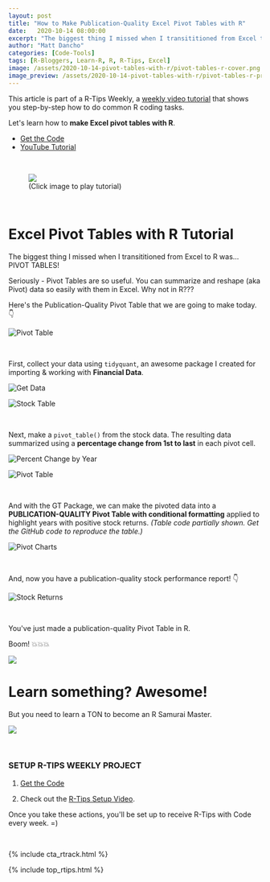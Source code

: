 ```yaml
---
layout: post
title: "How to Make Publication-Quality Excel Pivot Tables with R"
date:   2020-10-14 08:00:00
excerpt: "The biggest thing I missed when I transititioned from Excel to R was PIVOT TABLES! Seriously, Pivot Tables are so useful. You can summarize and reshape (aka Pivot) data so easily with them in Excel. "
author: "Matt Dancho"
categories: [Code-Tools]
tags: [R-Bloggers, Learn-R, R, R-Tips, Excel]
image: /assets/2020-10-14-pivot-tables-with-r/pivot-tables-r-cover.png
image_preview: /assets/2020-10-14-pivot-tables-with-r/pivot-tables-r-preview.jpg
---
```




This article is part of a R-Tips Weekly, a [weekly video tutorial](https://learn.business-science.io/r-tips-newsletter) that shows you step-by-step how to do common R coding tasks.


Let's learn how to **make Excel pivot tables with R**. 

- [Get the Code](https://learn.business-science.io/r-tips-newsletter)
- [YouTube Tutorial](https://youtu.be/K5qR-EREf_g)

<br>

<figure class="text-center">
  <a href="https://youtu.be/K5qR-EREf_g"><img src="/assets/2020-10-14-pivot-tables-with-r/video-thumb.jpg" border="0" /></a>
  <figcaption>(Click image to play tutorial)</figcaption>
</figure>

<br>

# Excel Pivot Tables with R Tutorial

The biggest thing I missed when I transititioned from Excel to R was...
PIVOT TABLES! 

Seriously - Pivot Tables are so useful. You can summarize and reshape (aka Pivot) data so easily with them in Excel. Why not in R???

Here's the Publication-Quality Pivot Table that we are going to make today. 👇

![Pivot Table](/assets/2020-10-14-pivot-tables-with-r/publication-quality-pivot-table.jpg)


<br>

First, collect your data using `tidyquant`, an awesome package I created for importing & working with **Financial Data**. 

![Get Data](/assets/2020-10-14-pivot-tables-with-r/get-data.jpg)

![Stock Table](/assets/2020-10-14-pivot-tables-with-r/stock-table.jpg)


<br>

Next, make a `pivot_table()` from the stock data. The resulting data summarized using a **percentage change from 1st to last** in each pivot cell. 

![Percent Change by Year](/assets/2020-10-14-pivot-tables-with-r/percent-change-by-year.jpg)

![Pivot Table](/assets/2020-10-14-pivot-tables-with-r/pivot-table.jpg)



<br>

And with the GT Package, we can make the pivoted data into a **PUBLICATION-QUALITY Pivot Table with conditional formatting** applied to highlight years with positive stock returns. _(Table code partially shown. Get the GitHub code to reproduce the table.)_

![Pivot Charts](/assets/2020-10-14-pivot-tables-with-r/pivot-charts.jpg)


<br>

And, now you have a publication-quality stock performance report! 👇

![Stock Returns](/assets/2020-10-14-pivot-tables-with-r/stock-returns.jpg)



<br>

You've just made a publication-quality Pivot Table in R. 

Boom! 💥💥💥

![](/assets/2020-10-14-pivot-tables-with-r/boom.gif)



# Learn something?  Awesome!

But you need to learn a TON to become an R Samurai Master.

![](/assets/2020-10-14-pivot-tables-with-r/wizard.gif)



<br>

### SETUP R-TIPS WEEKLY PROJECT

1. [Get the Code](https://learn.business-science.io/r-tips-newsletter)

2. Check out the [R-Tips Setup Video](https://youtu.be/F7aYV0RPyD0).

Once you take these actions, you'll be set up to receive R-Tips with Code every week. =)

<br>

{% include cta_rtrack.html %}

{% include top_rtips.html %}
